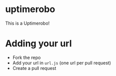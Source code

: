 # uptimerobo
This is a Uptimerobo!

# Adding your url
- Fork the repo
- Add your url in `url.js` (one url per pull request)
- Create a pull request
